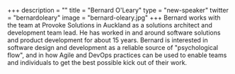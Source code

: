+++
description = ""
title = "Bernard O'Leary"
type = "new-speaker"
twitter = "bernardoleary"
image = "bernard-oleary.jpg"
+++
Bernard works with the team at Provoke Solutions in Auckland as a solutions architect and development team lead. He has worked in and around software solutions and product development for about 15 years. Bernard is interested in software design and development as a reliable source of "psychological flow", and in how Agile and DevOps practices can be used to enable teams and individuals to get the best possible kick out of their work.